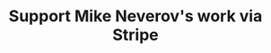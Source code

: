 ---
title: Support Mike Neverov's work via Stripe
permalink: /sponsor-gh/
redirect_to: https://donate.stripe.com/dR6fZJ5Tu4yA2pq145?ref=github.com
---